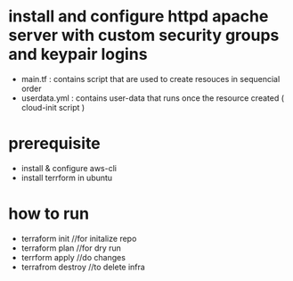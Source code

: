 # install and configure httpd apache server with custom security groups and keypair logins

- main.tf : contains script that are used to create resouces in sequencial order
- userdata.yml : contains user-data that runs once the resource created ( cloud-init script )

# prerequisite 
- install & configure aws-cli
- install terrform in ubuntu
  
# how to run

- terraform init //for initalize repo
- terraform plan //for dry run
- terrform apply //do changes
- terrafrom destroy //to delete infra
